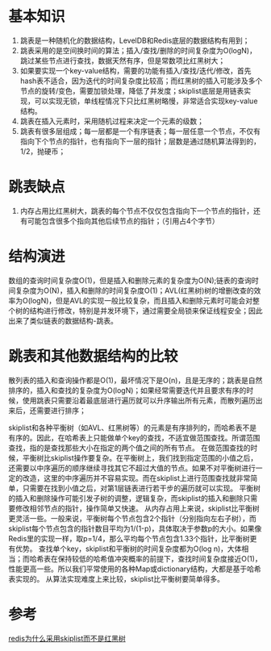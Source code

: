 # 基本知识
1. 跳表是一种随机化的数据结构，LevelDB和Redis底层的数据结构有用到；
2. 跳表采用的是空间换时间的算法；插入/查找/删除的时间复杂度为O(logN)，跳过某些节点进行查找，数据天然有序，但是常数项比红黑树大；
3. 如果要实现一个key-value结构，需要的功能有插入/查找/迭代/修改，首先hash表不适合，因为迭代的时间复杂度比较高；而红黑树的插入可能涉及多个节点的旋转/变色，需要加锁处理，降低了并发度；skiplist底层是用链表实现，可以实现无锁，单线程情况下只比红黑树略慢，非常适合实现key-value结构。
4. 跳表在插入元素时，采用随机过程来决定一个元素的级数；
5. 跳表有很多层组成；每一层都是一个有序链表；每一层任意一个节点，不仅有指向下个节点的指针，也有指向下一层的指针；层数是通过随机算法得到的，1/2，抛硬币；

# 跳表缺点
1. 内存占用比红黑树大，跳表的每个节点不仅仅包含指向下一个节点的指针，还有可能包含很多个指向其他后续节点的指针；（引用占4个字节）

# 结构演进
数组的查询时间复杂度O(1)，但是插入和删除元素的复杂度为O(N);链表的查询时间复杂度为O(N)，插入和删除的时间复杂度O(1)；AVL(红黑树)树的增删改查的效率为O(logN)，但是AVL的实现一般比较复杂，而且插入和删除元素时可能会对整个树的结构进行修改，特别是并发环境下，通过需要全局锁来保证线程安全；因此出来了类似链表的数据结构-跳表。

# 跳表和其他数据结构的比较
散列表的插入和查询操作都是O(1)，最坏情况下是O(n)，且是无序的；跳表是自然排序的，插入和查找的复杂度为O(logN)；如果经常需要迭代并且要求有序的时候，使用跳表只需要沿着最底层进行遍历就可以升序输出所有元素，而散列遍历出来后，还需要进行排序；

skiplist和各种平衡树（如AVL、红黑树等）的元素是有序排列的，而哈希表不是有序的。因此，在哈希表上只能做单个key的查找，不适宜做范围查找。所谓范围查找，指的是查找那些大小在指定的两个值之间的所有节点。
在做范围查找的时候，平衡树比skiplist操作要复杂。在平衡树上，我们找到指定范围的小值之后，还需要以中序遍历的顺序继续寻找其它不超过大值的节点。如果不对平衡树进行一定的改造，这里的中序遍历并不容易实现。而在skiplist上进行范围查找就非常简单，只需要在找到小值之后，对第1层链表进行若干步的遍历就可以实现。
平衡树的插入和删除操作可能引发子树的调整，逻辑复杂，而skiplist的插入和删除只需要修改相邻节点的指针，操作简单又快速。
从内存占用上来说，skiplist比平衡树更灵活一些。一般来说，平衡树每个节点包含2个指针（分别指向左右子树），而skiplist每个节点包含的指针数目平均为1/(1-p)，具体取决于参数p的大小。如果像Redis里的实现一样，取p=1/4，那么平均每个节点包含1.33个指针，比平衡树更有优势。
查找单个key，skiplist和平衡树的时间复杂度都为O(log n)，大体相当；而哈希表在保持较低的哈希值冲突概率的前提下，查找时间复杂度接近O(1)，性能更高一些。所以我们平常使用的各种Map或dictionary结构，大都是基于哈希表实现的。
从算法实现难度上来比较，skiplist比平衡树要简单得多。

# 参考
[redis为什么采用skiplist而不是红黑树](https://zhuanlan.zhihu.com/p/23370124)
